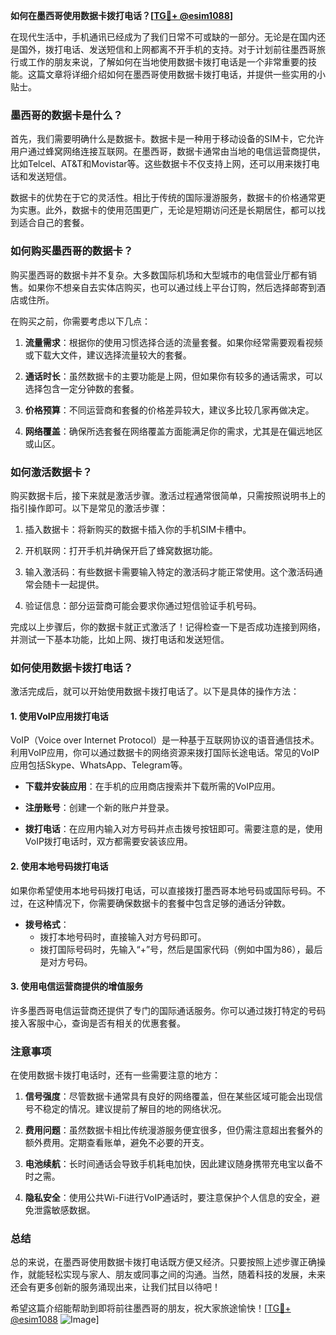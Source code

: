 **如何在墨西哥使用数据卡拨打电话？[[TG💪+ @esim1088](https://t.me/s/esim1088)]**

在现代生活中，手机通讯已经成为了我们日常不可或缺的一部分。无论是在国内还是国外，拨打电话、发送短信和上网都离不开手机的支持。对于计划前往墨西哥旅行或工作的朋友来说，了解如何在当地使用数据卡拨打电话是一个非常重要的技能。这篇文章将详细介绍如何在墨西哥使用数据卡拨打电话，并提供一些实用的小贴士。

### 墨西哥的数据卡是什么？

首先，我们需要明确什么是数据卡。数据卡是一种用于移动设备的SIM卡，它允许用户通过蜂窝网络连接互联网。在墨西哥，数据卡通常由当地的电信运营商提供，比如Telcel、AT&T和Movistar等。这些数据卡不仅支持上网，还可以用来拨打电话和发送短信。

数据卡的优势在于它的灵活性。相比于传统的国际漫游服务，数据卡的价格通常更为实惠。此外，数据卡的使用范围更广，无论是短期访问还是长期居住，都可以找到适合自己的套餐。

### 如何购买墨西哥的数据卡？

购买墨西哥的数据卡并不复杂。大多数国际机场和大型城市的电信营业厅都有销售。如果你不想亲自去实体店购买，也可以通过线上平台订购，然后选择邮寄到酒店或住所。

在购买之前，你需要考虑以下几点：

1. **流量需求**：根据你的使用习惯选择合适的流量套餐。如果你经常需要观看视频或下载大文件，建议选择流量较大的套餐。
   
2. **通话时长**：虽然数据卡的主要功能是上网，但如果你有较多的通话需求，可以选择包含一定分钟数的套餐。

3. **价格预算**：不同运营商和套餐的价格差异较大，建议多比较几家再做决定。

4. **网络覆盖**：确保所选套餐在网络覆盖方面能满足你的需求，尤其是在偏远地区或山区。

### 如何激活数据卡？

购买数据卡后，接下来就是激活步骤。激活过程通常很简单，只需按照说明书上的指引操作即可。以下是常见的激活步骤：

1. 插入数据卡：将新购买的数据卡插入你的手机SIM卡槽中。
   
2. 开机联网：打开手机并确保开启了蜂窝数据功能。

3. 输入激活码：有些数据卡需要输入特定的激活码才能正常使用。这个激活码通常会随卡一起提供。

4. 验证信息：部分运营商可能会要求你通过短信验证手机号码。

完成以上步骤后，你的数据卡就正式激活了！记得检查一下是否成功连接到网络，并测试一下基本功能，比如上网、拨打电话和发送短信。

### 如何使用数据卡拨打电话？

激活完成后，就可以开始使用数据卡拨打电话了。以下是具体的操作方法：

#### 1. 使用VoIP应用拨打电话

VoIP（Voice over Internet Protocol）是一种基于互联网协议的语音通信技术。利用VoIP应用，你可以通过数据卡的网络资源来拨打国际长途电话。常见的VoIP应用包括Skype、WhatsApp、Telegram等。

- **下载并安装应用**：在手机的应用商店搜索并下载所需的VoIP应用。
  
- **注册账号**：创建一个新的账户并登录。

- **拨打电话**：在应用内输入对方号码并点击拨号按钮即可。需要注意的是，使用VoIP拨打电话时，双方都需要安装该应用。

#### 2. 使用本地号码拨打电话

如果你希望使用本地号码拨打电话，可以直接拨打墨西哥本地号码或国际号码。不过，在这种情况下，你需要确保数据卡的套餐中包含足够的通话分钟数。

- **拨号格式**：
  - 拨打本地号码时，直接输入对方号码即可。
  - 拨打国际号码时，先输入“+”号，然后是国家代码（例如中国为86），最后是对方号码。

#### 3. 使用电信运营商提供的增值服务

许多墨西哥电信运营商还提供了专门的国际通话服务。你可以通过拨打特定的号码接入客服中心，查询是否有相关的优惠套餐。

### 注意事项

在使用数据卡拨打电话时，还有一些需要注意的地方：

1. **信号强度**：尽管数据卡通常具有良好的网络覆盖，但在某些区域可能会出现信号不稳定的情况。建议提前了解目的地的网络状况。

2. **费用问题**：虽然数据卡相比传统漫游服务便宜很多，但仍需注意超出套餐外的额外费用。定期查看账单，避免不必要的开支。

3. **电池续航**：长时间通话会导致手机耗电加快，因此建议随身携带充电宝以备不时之需。

4. **隐私安全**：使用公共Wi-Fi进行VoIP通话时，要注意保护个人信息的安全，避免泄露敏感数据。

### 总结

总的来说，在墨西哥使用数据卡拨打电话既方便又经济。只要按照上述步骤正确操作，就能轻松实现与家人、朋友或同事之间的沟通。当然，随着科技的发展，未来还会有更多创新的服务涌现出来，让我们拭目以待吧！

希望这篇介绍能帮助到即将前往墨西哥的朋友，祝大家旅途愉快！[[TG💪+ @esim1088](https://t.me/s/esim1088) ![Image](https://i.postimg.cc/4NQfJmqS/Snipaste-2025-05-13-00-14-12.png)]